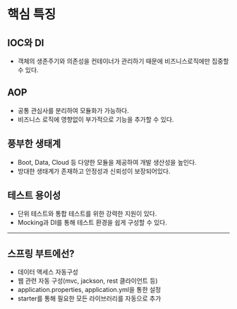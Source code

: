 # 핵심 특징
## IOC와 DI
- 객체의 생존주기와 의존성을 컨테이너가 관리하기 때문에 비즈니스로직에만 집중할 수 있다.

## AOP 
- 공통 관심사를 분리하여 모듈화가 가능하다.
- 비즈니스 로직에 영향없이 부가적으로 기능을 추가할 수 있다.

## 풍부한 생태계
- Boot, Data, Cloud 등 다양한 모듈을 제공하여 개발 생산성을 높인다.
- 방대한 생태계가 존재하고 안정성과 신뢰성이 보장되어있다.

## 테스트 용이성
- 단위 테스트와 통합 테스트를 위한 강력한 지원이 있다.
- Mocking과 DI를 통해 테스트 환경을 쉽게 구성할 수 있다.


---
## 스프링 부트에선?
- 데이터 액세스 자동구성
- 웹 관련 자동 구성(mvc, jackson, rest 클라이언트 등)
- application.properties, application.yml을 통한 설정
- starter를 통해 필요한 모든 라이브러리를 자동으로 추가